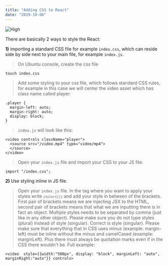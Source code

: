 ```yaml
---
title: "Adding CSS to React"
date: "2019-10-06"
---
```


![High](https://i.imgur.com/o8RCUlW.jpg "Photo by Cameron Casey from Pexels")

There are basically 2 ways to style the React:

**1)** importing a standard CSS file for example <code>index.css</code>, which can reside side by side next to your main file, for example <code>index.js</code>. 

> On Ubuntu console, create the css file
```
touch index.css
```
> Add some styling to your css file, which follows standard CSS rules, for example in this case we will center the video asset which has class name called player:
```
.player {
  margin-left: auto;
  margin-right: auto;
  display: block;
}
```
> <code>index.js</code> will look like this:
``` 
<video controls className="player">
  <source src="/video.mp4" type="video/mp4">
  </source>
</video>
```

> Open your <code>index.js</code> file and import your CSS to your JS file:
```
import "/index.css";
```

**2)** Use styling inline in JS file. 

> Open your <code>index.js</code> file. In the tag where you want to apply your styles write <code>```style={{}}```</code> and add your style in between of the brackets. First pair of brackets means we are injecting JSX to the HTML, second pair of brackets means that what we are inputting there is in fact an object. Multiple styles needs to be separated by comma (just like in any other object). Please make sure you do not type styles (plural) instead of style (singular). Correct is style (singular). Please make sure that everything that in CSS uses minus (example: margin-left) must be inline without the minus and camelCased (example: marginLeft). Plus there must always be quotation marks even if in the CSS there wouldn't be. Full example:
```
<video  style={{width:"500px", display: "block", marginLeft: "auto", marginRight:"auto"}} controls>
```